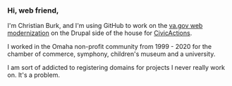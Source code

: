 ### Hi, web friend, 

I'm Christian Burk, and I'm using GitHub to work on the [va.gov web modernization](https://github.com/omahane/va.gov-cms) on the Drupal side of the house for [CivicActions](https://civicactions.com).

I worked in the Omaha non-profit community from 1999 - 2020 for the chamber of commerce, symphony, children's museum and a university.

I am sort of addicted to registering domains for projects I never really work on. It's a problem.



<!--
**omahane/omahane** is a ✨ _special_ ✨ repository because its `README.md` (this file) appears on your GitHub profile.

Here are some ideas to get you started:

- 🔭 I’m currently working on ...
- 🌱 I’m currently learning ...
- 👯 I’m looking to collaborate on ...
- 🤔 I’m looking for help with ...
- 💬 Ask me about ...
- 📫 How to reach me: ...
- 😄 Pronouns: ...
- ⚡ Fun fact: ...
-->

